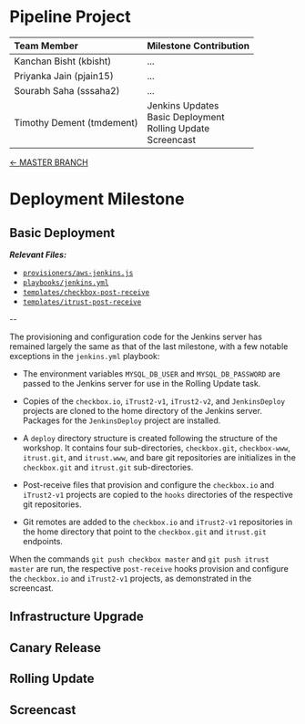 # Pipeline Project

| **Team Member** | **Milestone Contribution** |
| :--- | :--- |
| Kanchan Bisht (kbisht) | ... |
| Priyanka Jain (pjain15) | ... |
| Sourabh Saha (sssaha2) | ... |
| Timothy Dement (tmdement) | Jenkins Updates</br>Basic Deployment</br>Rolling Update<br/>Screencast</br> |

[&#8592; MASTER BRANCH](https://github.ncsu.edu/tmdement/DEVOPS-PROJECT)

# Deployment Milestone

## Basic Deployment

***Relevant Files:***

* [`provisioners/aws-jenkins.js`](provisioners/aws-jenkins.js)
* [`playbooks/jenkins.yml`](playbooks/jenkins.yml)
* [`templates/checkbox-post-receive`](templates/checkbox-post-receive)
* [`templates/itrust-post-receive`](templates/itrust-post-receive)

--

The provisioning and configuration code for the Jenkins server has remained largely the same as that of the last milestone, with a few notable exceptions in the `jenkins.yml` playbook:

* The environment variables `MYSQL_DB_USER` and `MYSQL_DB_PASSWORD` are passed to the Jenkins server for use in the Rolling Update task.

* Copies of the `checkbox.io`, `iTrust2-v1`, `iTrust2-v2`, and `JenkinsDeploy` projects are cloned to the home directory of the Jenkins server. Packages for the `JenkinsDeploy` project are installed.

* A `deploy` directory structure is created following the structure of the workshop. It contains four sub-directories, `checkbox.git`, `checkbox-www`, `itrust.git`, and `itrust.www`, and bare git repositories are initializes in the `checkbox.git` and `itrust.git` sub-directories.

* Post-receive files that provision and configure the `checkbox.io` and `iTrust2-v1` projects are copied to the `hooks` directories of the respective git repositories.

* Git remotes are added to the `checkbox.io` and `iTrust2-v1` repositories in the home directory that point to the `checkbox.git` and `itrust.git` endpoints.

When the commands `git push checkbox master` and `git push itrust master` are run, the respective `post-receive` hooks provision and configure the `checkbox.io` and `iTrust2-v1` projects, as demonstrated in the screencast.

## Infrastructure Upgrade

## Canary Release

## Rolling Update



## Screencast

<!---

Format for YouTube Link in Markdown:

[![Milestone Two Screencast](https://img.youtube.com/vi/D37PnUXbMNw/0.jpg)](https://youtu.be/D37PnUXbMNw)

--->